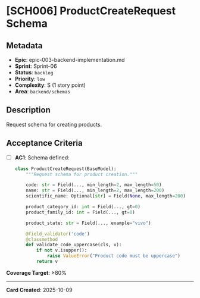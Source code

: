 # [SCH006] ProductCreateRequest Schema

## Metadata
- **Epic**: epic-003-backend-implementation.md
- **Sprint**: Sprint-06
- **Status**: `backlog`
- **Priority**: `low`
- **Complexity**: S (1 story point)
- **Area**: `backend/schemas`

## Description

Request schema for creating products.

## Acceptance Criteria

- [ ] **AC1**: Schema defined:
  ```python
  class ProductCreateRequest(BaseModel):
      """Request schema for product creation."""

      code: str = Field(..., min_length=2, max_length=50)
      name: str = Field(..., min_length=2, max_length=200)
      scientific_name: Optional[str] = Field(None, max_length=200)

      product_category_id: int = Field(..., gt=0)
      product_family_id: int = Field(..., gt=0)

      product_state: str = Field(..., example="vivo")

      @field_validator('code')
      @classmethod
      def validate_code_uppercase(cls, v):
          if not v.isupper():
              raise ValueError("Product code must be uppercase")
          return v
  ```

**Coverage Target**: ≥80%

---

**Card Created**: 2025-10-09
